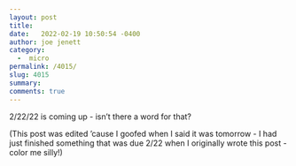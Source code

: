 ```yaml
---
layout: post
title:  
date:   2022-02-19 10:50:54 -0400
author: joe jenett
category:
  -  micro
permalink: /4015/
slug: 4015
summary:
comments: true
---
```

2/22/22 is coming up - isn’t there a word for that?

(This post was edited ’cause I goofed when I said it was tomorrow - I had just finished something that was due 2/22 when I originally wrote this post - color me silly!)

<a href="https://brid.gy/publish/twitter"></a>
<data class="p-bridgy-omit-link" value="false"></data>
